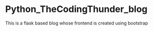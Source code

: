# Python_TheCodingThunder_blog
This is a flask based blog whose frontend is created using bootstrap
